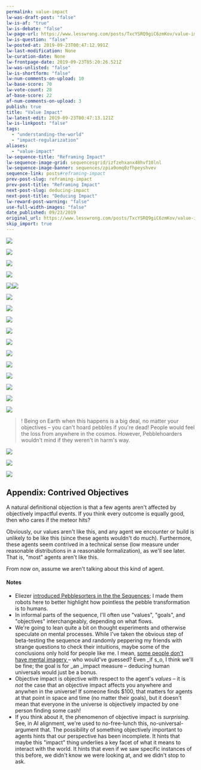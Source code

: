 ```yaml
---
permalink: value-impact
lw-was-draft-post: "false"
lw-is-af: "true"
lw-is-debate: "false"
lw-page-url: https://www.lesswrong.com/posts/TxcYSRQ9giC6zmKov/value-impact
lw-is-question: "false"
lw-posted-at: 2019-09-23T00:47:12.991Z
lw-last-modification: None
lw-curation-date: None
lw-frontpage-date: 2019-09-23T05:20:26.521Z
lw-was-unlisted: "false"
lw-is-shortform: "false"
lw-num-comments-on-upload: 10
lw-base-score: 70
lw-vote-count: 28
af-base-score: 22
af-num-comments-on-upload: 3
publish: true
title: "Value Impact"
lw-latest-edit: 2019-09-23T00:47:13.121Z
lw-is-linkpost: "false"
tags: 
  - "understanding-the-world"
  - "impact-regularization"
aliases: 
  - "value-impact"
lw-sequence-title: "Reframing Impact"
lw-sequence-image-grid: sequencesgrid/izfzehxanx48hvf10lnl
lw-sequence-image-banner: sequences/zpia9omq0zfhpeyshvev
sequence-link: posts#reframing-impact
prev-post-slug: reframing-impact
prev-post-title: "Reframing Impact"
next-post-slug: deducing-impact
next-post-title: "Deducing Impact"
lw-reward-post-warning: "false"
use-full-width-images: "false"
date_published: 09/23/2019
original_url: https://www.lesswrong.com/posts/TxcYSRQ9giC6zmKov/value-impact
skip_import: true
---
```

![](https://i.imgur.com/lG9je1g.png)

![](https://i.imgur.com/1hJa51n.png)

  

![](https://i.imgur.com/geDXLLG.png)

  
  

![](https://i.imgur.com/zMxBlb0.png)

![](https://i.imgur.com/tupgltr.png )![](https://i.imgur.com/kNG5for.png)

![](https://i.imgur.com/BtzHnUq.png)

![](https://i.imgur.com/jaHW2pp.png )

![](https://i.imgur.com/MmtIR5e.png)

![](https://i.imgur.com/S1KiiUj.png)

![](https://i.imgur.com/9ZqUDO6.png)

![](https://i.imgur.com/TT61fRC.png)

![](https://i.imgur.com/JGA0KAj.png)

![](https://i.imgur.com/ZBG9SXA.png )

![](https://i.imgur.com/IhjRIpN.png )

![](https://i.imgur.com/lsJLMDk.png )

![](https://i.imgur.com/OBmQUKm.png)

>! Being on Earth when this happens is a big deal, no matter your objectives – you can't hoard pebbles if you're dead! People would feel the loss from anywhere in the cosmos. However, Pebblehoarders wouldn't mind if they weren't in harm's way.

![](https://i.imgur.com/zKM6Bt9.png)

![](https://i.imgur.com/ZOAeuoe.png)

![](https://i.imgur.com/fzLD7kQ.png)

## Appendix: Contrived Objectives

A natural definitional objection is that a few agents aren't affected by objectively impactful events. If you think every outcome is equally good, then who cares if the meteor hits?

Obviously, our values aren't like this, and any agent we encounter or build is unlikely to be like this (since these agents wouldn't do much). Furthermore, these agents seem contrived in a technical sense (low measure under reasonable distributions in a reasonable formalization), as we'll see later. That is, "most" agents aren't like this.

From now on, assume we aren't talking about this kind of agent.


#### Notes

- Eliezer [introduced Pebblesorters in the the Sequences](https://www.readthesequences.com/Sorting-Pebbles-Into-Correct-Heaps); I made them robots here to better highlight how pointless the pebble transformation is to humans.
- In informal parts of the sequence, I'll often use "values", "goals", and "objectives" interchangeably, depending on what flows.
- We're going to lean quite a bit on thought experiments and otherwise speculate on mental processes. While I've taken the obvious step of beta-testing the sequence and randomly peppering my friends with strange questions to check their intuitions, maybe some of the conclusions only hold for people like me. I mean, [some people don't have mental imagery ](https://www.lesswrong.com/posts/baTWMegR42PAsH9qJ/generalizing-from-one-example)– who would've guessed? Even _if s_o, I think we'll be fine; the goal is for _an _impact measure – deducing human universals would just be a bonus.
- Objective impact is objective with respect to the agent's _values_ – it is _not_ the case that an objective impact affects you anywhere and anywhen in the universe! If someone finds $100, that matters for agents at that point in space and time (no matter their goals), but it doesn't mean that everyone in the universe is objectively impacted by one person finding some cash!
- If you think about it, the phenomenon of objective impact is _surprising._ See, in AI alignment, we're used to no-free-lunch this, no-universal-argument that. The possibility of something objectively important to agents hints that our perspective has been incomplete. It hints that maybe this "impact" thing underlies a key facet of what it means to interact with the world. It hints that even if we saw specific instances of this before, we didn't know we were looking at, and we didn't stop to ask.